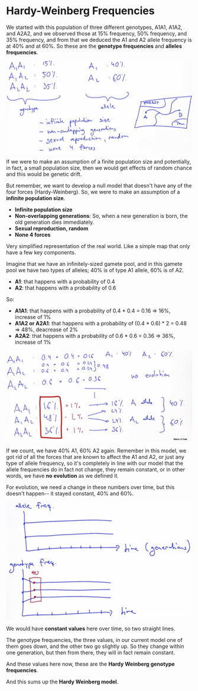 # Hardy-Weinberg Frequencies

We started with this population of three different genotypes,
A1A1, A1A2, and A2A2, and we observed those
at 15% frequency, 50% frequency, and 35% frequency,
and from that we deduced the A1 and A2 allele frequency
is at 40% and at 60%. So these are the **genotype frequencies** and **alleles frequencies**.


![freq](../assets/freq.png "freq")

If we were to make an assumption of a finite population size
and potentially, in fact, a small population size,
then we would get effects of random chance
and this would be genetic drift.

But remember, we want to develop a null model
that doesn't have any of the four forces (Hardy-Weinberg). So, we were to make an assumption of a **infinite population size**.

* **Infinite population size**
* **Non-overlapping generations**: So, when a new generation is born,
the old generation dies immediately.
* **Sexual reproduction, random**
* **None 4 forces**

Very simplified representation of the real world. Like a simple map that only have a few key components.

Imagine that we have an infinitely-sized gamete pool,
and in this gamete pool we have two types of alleles; 40% is of type A1 allele, 60% is of A2.

* **A1**: that happens with a probability of 0.4
* **A2**: that happens with a probability of 0.6

So:

* **A1A1**: that happens with a probability of 0.4 * 0.4 = 0.16 => 16%, increase of 1%
* **A1A2 or A2A1**: that happens with a probability of (0.4 * 0.6) * 2 = 0.48 => 48%, deacrease of 2%
* **A2A2**: that happens with a probability of 0.6 * 0.6 = 0.36 => 36%, increase of 1%



![prob](../assets/prob.png "prob")

If we count, we have 40% A1, 60% A2 again. Remember in this model,
we got rid of all the forces that are known to affect the A1 and A2,
or just any type of allele frequency,
so it's completely in line with our model
that the allele frequencies do in fact not change,
they remain constant, or in other words,
we have **no evolution** as we defined it.

For evolution, we need a change in these numbers over time,
but this doesn't happen-- it stayed constant, 40% and 60%.

![plot](../assets/plot.png "plot")

We would have **constant values** here over time,
so two straight lines.


The genotype frequencies, the three values, in our current model
one of them goes down, and the other two go slightly up. So they change within one generation, but then from there,
they will in fact remain constant.


And these values here now,
these are the **Hardy Weinberg genotype frequencies**.

And this sums up the **Hardy Weinberg model**.
